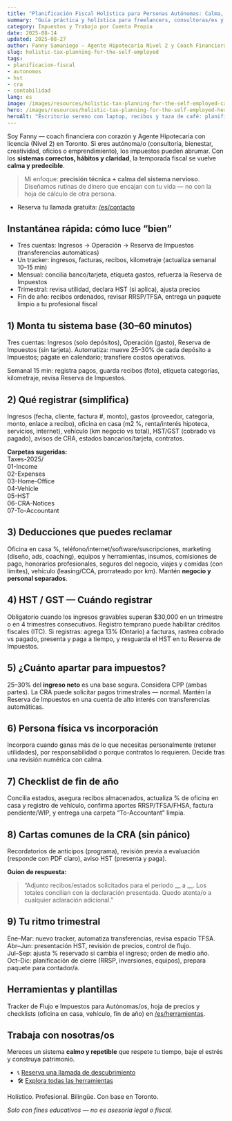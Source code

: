 ```yaml
---
title: "Planificación Fiscal Holística para Personas Autónomas: Calma, Claridad y Todo el Año"
summary: "Guía práctica y holística para freelancers, consultoras/es y emprendedoras/es en Canadá — estar al día con impuestos sin estrés."
category: Impuestos y Trabajo por Cuenta Propia
date: 2025-08-14
updated: 2025-08-27
author: Fanny Samaniego — Agente Hipotecaria Nivel 2 y Coach Financiera Holística
slug: holistic-tax-planning-for-the-self-employed
tags:
- planificacion-fiscal
- autonomos
- hst
- cra
- contabilidad
lang: es
image: /images/resources/holistic-tax-planning-for-the-self-employed-card.jpg
hero: /images/resources/holistic-tax-planning-for-the-self-employed-hero.jpg
heroAlt: "Escritorio sereno con laptop, recibos y taza de café: planificación fiscal para autónomas/os con orden y calma"
---
```

Soy Fanny — coach financiera con corazón y Agente Hipotecaria con licencia (Nivel 2) en Toronto. Si eres autónoma/o (consultoría, bienestar, creatividad, oficios o emprendimiento), los impuestos pueden abrumar. Con los **sistemas correctos, hábitos y claridad**, la temporada fiscal se vuelve **calma y predecible**.

> Mi enfoque: **precisión técnica + calma del sistema nervioso**. Diseñamos rutinas de dinero que encajan con tu vida — no con la hoja de cálculo de otra persona.

- Reserva tu llamada gratuita: [/es/contacto](/es/contacto)

## Instantánea rápida: cómo luce “bien”

- Tres cuentas: Ingresos → Operación → Reserva de Impuestos (transferencias automáticas)  
- Un tracker: ingresos, facturas, recibos, kilometraje (actualiza semanal 10–15 min)  
- Mensual: concilia banco/tarjeta, etiqueta gastos, refuerza la Reserva de Impuestos  
- Trimestral: revisa utilidad, declara HST (si aplica), ajusta precios  
- Fin de año: recibos ordenados, revisar RRSP/TFSA, entrega un paquete limpio a tu profesional fiscal

## 1) Monta tu sistema base (30–60 minutos)

Tres cuentas: Ingresos (solo depósitos), Operación (gasto), Reserva de Impuestos (sin tarjeta). Automatiza: mueve 25–30% de cada depósito a Impuestos; págate en calendario; transfiere costos operativos.

Semanal 15 min: registra pagos, guarda recibos (foto), etiqueta categorías, kilometraje, revisa Reserva de Impuestos.

## 2) Qué registrar (simplifica)

Ingresos (fecha, cliente, factura #, monto), gastos (proveedor, categoría, monto, enlace a recibo), oficina en casa (m2 %, renta/interés hipoteca, servicios, internet), vehículo (km negocio vs total), HST/GST (cobrado vs pagado), avisos de CRA, estados bancarios/tarjeta, contratos.

**Carpetas sugeridas:**  
Taxes-2025/  
01-Income  
02-Expenses  
03-Home-Office  
04-Vehicle  
05-HST  
06-CRA-Notices  
07-To-Accountant

## 3) Deducciones que puedes reclamar

Oficina en casa %, teléfono/internet/software/suscripciones, marketing (diseño, ads, coaching), equipos y herramientas, insumos, comisiones de pago, honorarios profesionales, seguros del negocio, viajes y comidas (con límites), vehículo (leasing/CCA, prorrateado por km). Mantén **negocio y personal separados**.

## 4) HST / GST — Cuándo registrar

Obligatorio cuando los ingresos gravables superan $30,000 en un trimestre o en 4 trimestres consecutivos. Registro temprano puede habilitar créditos fiscales (ITC). Si registras: agrega 13% (Ontario) a facturas, rastrea cobrado vs pagado, presenta y paga a tiempo, y resguarda el HST en tu Reserva de Impuestos.

## 5) ¿Cuánto apartar para impuestos?

25–30% del **ingreso neto** es una base segura. Considera CPP (ambas partes). La CRA puede solicitar pagos trimestrales — normal. Mantén la Reserva de Impuestos en una cuenta de alto interés con transferencias automáticas.

## 6) Persona física vs incorporación

Incorpora cuando ganas más de lo que necesitas personalmente (retener utilidades), por responsabilidad o porque contratos lo requieren. Decide tras una revisión numérica con calma.

## 7) Checklist de fin de año

Concilia estados, asegura recibos almacenados, actualiza % de oficina en casa y registro de vehículo, confirma aportes RRSP/TFSA/FHSA, factura pendiente/WIP, y entrega una carpeta “To-Accountant” limpia.

## 8) Cartas comunes de la CRA (sin pánico)

Recordatorios de anticipos (programa), revisión previa a evaluación (responde con PDF claro), aviso HST (presenta y paga).

**Guion de respuesta:**  
> “Adjunto recibos/estados solicitados para el periodo __ a __. Los totales concilian con la declaración presentada. Quedo atenta/o a cualquier aclaración adicional.”

## 9) Tu ritmo trimestral

Ene–Mar: nuevo tracker, automatiza transferencias, revisa espacio TFSA.  
Abr–Jun: presentación HST, revisión de precios, control de flujo.  
Jul–Sep: ajusta % reservado si cambia el ingreso; orden de medio año.  
Oct–Dic: planificación de cierre (RRSP, inversiones, equipos), prepara paquete para contador/a.

## Herramientas y plantillas

Tracker de Flujo e Impuestos para Autónomas/os, hoja de precios y checklists (oficina en casa, vehículo, fin de año) en [/es/herramientas](/es/herramientas).

## Trabaja con nosotras/os

Mereces un sistema **calmo y repetible** que respete tu tiempo, baje el estrés y construya patrimonio.

- 📞 [Reserva una llamada de descubrimiento](/es/contacto)  
- 🛠 [Explora todas las herramientas](/es/herramientas)

Holístico. Profesional. Bilingüe. Con base en Toronto.

*Solo con fines educativos — no es asesoría legal o fiscal.*
